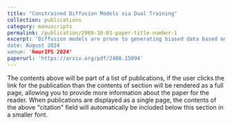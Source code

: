 ```yaml
---
title: "Constrained Diffusion Models via Dual Training"
collection: publications
category: manuscripts
permalink: /publication/2009-10-01-paper-title-number-1
excerpt: 'Diffusion models are prone to generating biased data based on the training dataset. To address this issue, we develop constrained diffusion models by imposing diffusion constraints based on desired distributions that are informed by requirements. We show that our constrained diffusion models generate new data from a mixture data distribution that achieves the optimal trade-off among objective and constraints. To train constrained diffusion models, we develop a dual training algorithm and characterize the optimality of the trained constrained diffusion model. In experiments these models effectively ensure fair sampling from underrepresented classes and prevent overfitting when adapting to new datasets.
date: August 2024
venue: 'NeurIPS 2024'
paperurl: 'https://arxiv.org/pdf/2408.15094'
---
```


The contents above will be part of a list of publications, if the user clicks the link for the publication than the contents of section will be rendered as a full page, allowing you to provide more information about the paper for the reader. When publications are displayed as a single page, the contents of the above "citation" field will automatically be included below this section in a smaller font.
